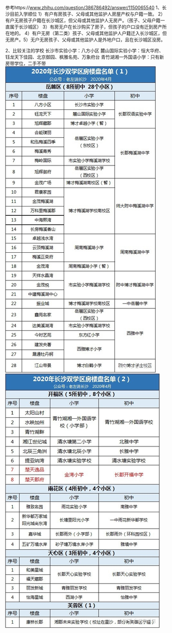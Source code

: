 参考https://www.zhihu.com/question/386786492/answer/1150065540
1、长沙目前入学顺位
1）有户有房孩子、父母或其他监护人房屋产权与户籍一致。
2）有户无房孩子户籍在长沙城区，但父母或其他监护人无房产。（孩子、父母户籍一直属于长沙城区）
3）有房无户在长沙购买了房子，但孩子的户口没有迁到房产所在地的。
4）有户无房（第二类）孩子、父母或其他监护人户籍迁入长沙城区，但无房产。5）无户无房孩子、父母或其他监护人是外地户口，且在长沙城区没房。

2、比较关注的学校
长沙市实验小学：八方小区
麓山国际实验小学：恒大华府、钰龙天下佳园、北京御园、枫雅名苑、万象府台
青竹湖湘一外国语小学：只有新房带学位，二手不带
![](media/16025950974706.jpg)
![](media/16025951990308.jpg)

